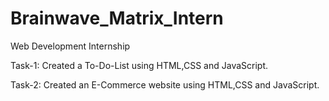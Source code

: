 # Brainwave_Matrix_Intern
Web Development Internship

Task-1:
Created a To-Do-List using HTML,CSS and JavaScript.

Task-2:
Created an E-Commerce website using HTML,CSS and JavaScript.
